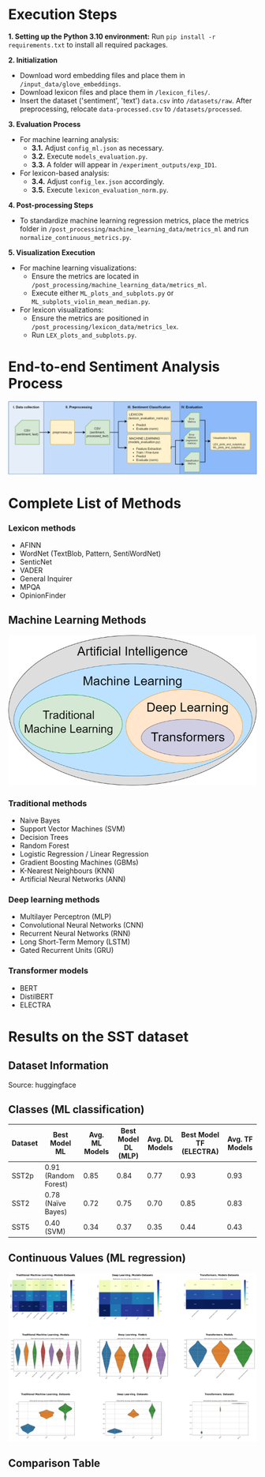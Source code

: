 # Execution Steps
**1. Setting up the Python 3.10 environment:** Run `pip install -r requirements.txt` to install all required packages.

**2. Initialization**
   - Download word embedding files and place them in `/input_data/glove_embeddings`.
   - Download lexicon files and place them in `/lexicon_files/`.
   - Insert the dataset ('sentiment', 'text') `data.csv` into `/datasets/raw`. After preprocessing, relocate `data-processed.csv` to `/datasets/processed`.

**3. Evaluation Process**
   - For machine learning analysis:
     - **3.1.** Adjust `config_ml.json` as necessary.
     - **3.2.** Execute `models_evaluation.py`.
     - **3.3.** A folder will appear in `/experiment_outputs/exp_ID1`.
   - For lexicon-based analysis:
     - **3.4.** Adjust `config_lex.json` accordingly.
     - **3.5.** Execute `lexicon_evaluation_norm.py`.

**4. Post-processing Steps**
   - To standardize machine learning regression metrics, place the metrics folder in `/post_processing/machine_learning_data/metrics_ml` and run `normalize_continuous_metrics.py`.

**5. Visualization Execution**
   - For machine learning visualizations:
     - Ensure the metrics are located in `/post_processing/machine_learning_data/metrics_ml`.
     - Execute either `ML_plots_and_subplots.py` or `ML_subplots_violin_mean_median.py`.
   - For lexicon visualizations:
     - Ensure the metrics are positioned in `/post_processing/lexicon_data/metrics_lex`.
     - Run `LEX_plots_and_subplots.py`.

# End-to-end Sentiment Analysis Process
![Sentiment Analysis Process](SA_Process.png)

# Complete List of Methods
### Lexicon methods 
  - AFINN
  - WordNet (TextBlob, Pattern, SentiWordNet)
  - SenticNet
  - VADER
  - General Inquirer
  - MPQA
  - OpinionFinder


## Machine Learning Methods
![AI hierarchy](images/AI_hierarchy.png)

### Traditional methods
  - Naive Bayes
  - Support Vector Machines (SVM)
  - Decision Trees
  - Random Forest
  - Logistic Regression / Linear Regression
  - Gradient Boosting Machines (GBMs)
  - K-Nearest Neighbours (KNN)
  - Artificial Neural Networks (ANN)

### Deep learning methods
  - Multilayer Perceptron (MLP)
  - Convolutional Neural Networks (CNN)
  - Recurrent Neural Networks (RNN)
  - Long Short-Term Memory (LSTM)
  - Gated Recurrent Units (GRU)

### Transformer models 
  - BERT
  - DistilBERT
  - ELECTRA

# Results on the SST dataset
## Dataset Information
Source: huggingface


## Classes (ML classification)
| Dataset | Best Model ML            | Avg. ML Models | Best Model DL (MLP) | Avg. DL Models | Best Model TF (ELECTRA) | Avg. TF Models |
|---------|--------------------------|----------------|---------------------|----------------|-------------------------|----------------|
| SST2p   | 0.91 (Random Forest)     | 0.85           | 0.84                | 0.77           | 0.93                    | 0.93           |
| SST2    | 0.78 (Naïve Bayes)       | 0.72           | 0.75                | 0.70           | 0.85                    | 0.83           |
| SST5    | 0.40 (SVM)               | 0.34           | 0.37                | 0.35           | 0.44                    | 0.43           |

## Continuous Values (ML regression)




![AI hierarchy](images/All_ML_classification.png)

## Comparison Table
